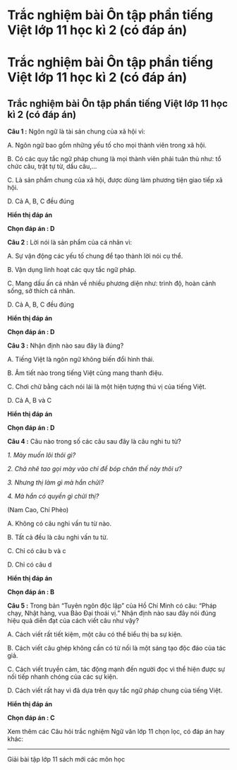 # Trắc nghiệm bài Ôn tập phần tiếng Việt lớp 11 học kì 2 (có đáp án)

# Trắc nghiệm bài Ôn tập phần tiếng Việt lớp 11 học kì 2 (có đáp án)

## Trắc nghiệm bài Ôn tập phần tiếng Việt lớp 11 học kì 2 (có đáp án)

**Câu 1 :** Ngôn ngữ là tài sản chung của xã hội vì: 

A. Ngôn ngữ bao gồm những yếu tố cho mọi thành viên trong xã hội.

B. Có các quy tắc ngữ pháp chung là mọi thành viên phải tuân thủ như: tổ chức câu, trật tự từ, dấu câu,...

C. Là sản phẩm chung của xã hội, được dùng làm phương tiện giao tiếp xã hội.

D. Cả A, B, C đều đúng 

**Hiển thị đáp án**

**Chọn đáp án : D**

**Câu 2 :** Lời nói là sản phẩm của cá nhân vì: 

A. Sự vận động các yếu tố chung để tạo thành lời nói cụ thể.

B. Vận dụng linh hoạt các quy tắc ngữ pháp.

C. Mang dấu ấn cá nhân về nhiều phương diện như: trình độ, hoàn cảnh sống, sở thích cá nhân.

D. Cả A, B, C đều đúng 

**Hiển thị đáp án**

**Chọn đáp án : D**

**Câu 3 :** Nhận định nào sau đây là đúng? 

A. Tiếng Việt là ngôn ngữ không biến đổi hình thái.

B. Âm tiết nào trong tiếng Việt cũng mang thanh điệu. 

C. Chơi chữ bằng cách nói lái là một hiện tượng thú vị của tiếng Việt. 

D. Cả A, B và C 

**Hiển thị đáp án**

**Chọn đáp án : D**

**Câu 4 :** Câu nào trong số các câu sau đây là câu nghi tu từ? 

_1\. Mày muốn lôi thôi gì?_

_2\. Chả nhẽ tao gọi mày vào chỉ để bóp chân thế này thôi ư?_

_3\. Nhưng thị làm gì mà hắn chửi?_

_4\. Mà hắn có quyền gì chửi thị?_

(Nam Cao, Chí Phèo) 

A. Không có câu nghi vấn tu từ nào.

B. Tất cả đều là câu nghi vấn tu từ.

C. Chỉ có câu b và c 

D. Chỉ có câu d

**Hiển thị đáp án**

**Chọn đáp án : B**

**Câu 5 :** Trong bản “Tuyên ngôn độc lập” của Hồ Chí Minh có câu: “Pháp chạy, Nhật hàng, vua Bảo Đại thoái vị.” Nhận định nào sau đây nói đúng hiệu quả diễn đạt của cách viết câu như vậy? 

A. Cách viết rất tiết kiệm, một câu có thể biểu thị ba sự kiện. 

B. Cách viết câu ghép không cần có từ nối là một sáng tạo độc đáo của tác giả.

C. Cách viết truyền cảm, tác động mạnh đến người đọc vì thể hiện được sự nối tiếp nhanh chóng của các sự kiện. 

D. Cách viết rất hay vì đã dựa trên quy tắc ngữ pháp chung của tiếng Việt.

**Hiển thị đáp án**

**Chọn đáp án : C**

Xem thêm các Câu hỏi trắc nghiệm Ngữ văn lớp 11 chọn lọc, có đáp án hay khác:

* * *

Giải bài tập lớp 11 sách mới các môn học
